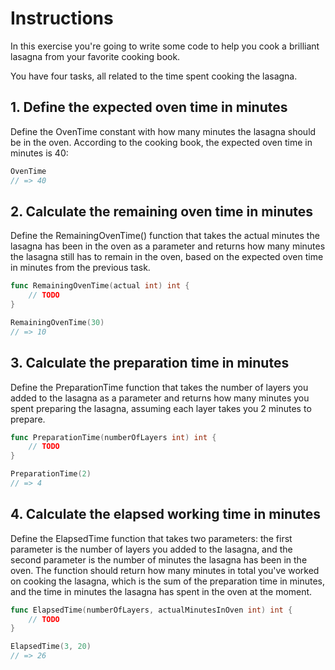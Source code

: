 
# Instructions

In this exercise you're going to write some code to help you cook a brilliant lasagna from your favorite cooking book.

You have four tasks, all related to the time spent cooking the lasagna.
## 1. Define the expected oven time in minutes

Define the OvenTime constant with how many minutes the lasagna should be in the oven. According to the cooking book, the expected oven time in minutes is 40:

```go
OvenTime
// => 40
```

## 2. Calculate the remaining oven time in minutes

Define the RemainingOvenTime() function that takes the actual minutes the lasagna has been in the oven as a parameter and returns how many minutes the lasagna still has to remain in the oven, based on the expected oven time in minutes from the previous task.

```go
func RemainingOvenTime(actual int) int {
    // TODO
}

RemainingOvenTime(30)
// => 10
```

## 3. Calculate the preparation time in minutes

Define the PreparationTime function that takes the number of layers you added to the lasagna as a parameter and returns how many minutes you spent preparing the lasagna, assuming each layer takes you 2 minutes to prepare.

```go
func PreparationTime(numberOfLayers int) int {
    // TODO
}

PreparationTime(2)
// => 4
```

## 4. Calculate the elapsed working time in minutes

Define the ElapsedTime function that takes two parameters: the first parameter is the number of layers you added to the lasagna, and the second parameter is the number of minutes the lasagna has been in the oven. The function should return how many minutes in total you've worked on cooking the lasagna, which is the sum of the preparation time in minutes, and the time in minutes the lasagna has spent in the oven at the moment.

```go
func ElapsedTime(numberOfLayers, actualMinutesInOven int) int {
    // TODO
}

ElapsedTime(3, 20)
// => 26
```


